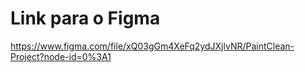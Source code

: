# Link para o Figma
https://www.figma.com/file/xQ03gGm4XeFq2ydJXjlvNR/PaintClean-Project?node-id=0%3A1